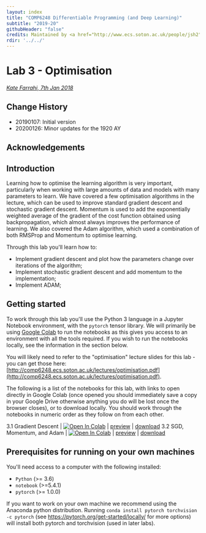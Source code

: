 ```yaml
---
layout: index
title: "COMP6248 Differentiable Programming (and Deep Learning)"
subtitle: "2019-20"
githubHeader: "false"
credits: Maintained by <a href="http://www.ecs.soton.ac.uk/people/jsh2">Dr Jonathon Hare</a>.
rdir: '../../'
---
```


# Lab 3 - Optimisation

_[Kate Farrahi, 7th Jan 2018](https://github.com/ecs-vlc/COMP6248)_

## Change History

- 20190107: Initial version
- 20200126: Minor updates for the 1920 AY

## Acknowledgements

## Introduction 

Learning how to optimise the learning algorithm is very important, particularly when working with large amounts of data and models with many parameters to learn. We have covered a few optimisation algorithms in the lecture, which can be used to improve standard gradient descent and stochastic gradient descent. Momentum is used to add the exponentially weighted average of the gradient of the cost function obtained using backpropagation, which almost always improves the performance of learning. We also covered the Adam algorithm, which used a combination of both RMSProp and Momentum to optimise learning.

Through this lab you'll learn how to:

* Implement gradient descent and plot how the parameters change over iterations of the algorithm; 
* Implement stochastic gradient descent and add momentum to the implementation; 
* Implement ADAM; 

## Getting started 
To work through this lab you'll use the Python 3 language in a Jupyter Notebook environment, with the `pytorch` tensor library. We will primarily be using [Google Colab](http://colab.research.google.com/) to run the notebooks as this gives you access to an environment with all the tools required. If you wish to run the notebooks locally, see the information in the section below.

You will likely need to refer to the "optimisation" lecture slides for this lab - you can get those here: [http://comp6248.ecs.soton.ac.uk/lectures/optimisation.pdf](http://comp6248.ecs.soton.ac.uk/lectures/optimisation.pdf).

The following is a list of the notebooks for this lab, with links to open directly in Google Colab (once opened you should immediately save a copy in your Google Drive otherwise anything you do will be lost once the browser closes), or to download locally. You should work through the notebooks in numeric order as they follow on from each other. 


3.1 Gradient Descent | [![Open In Colab](https://colab.research.google.com/assets/colab-badge.svg)](https://colab.research.google.com/github/ecs-vlc/COMP6248/blob/master/docs/labs/lab3/3_1_gradient_descent.ipynb) | [preview](https://github.com/ecs-vlc/COMP6248/blob/master/docs/labs/lab3/3_1_gradient_descent.ipynb) | [download](https://raw.githubusercontent.com/ecs-vlc/COMP6248/master/docs/labs/lab3/3_1_gradient_descent.ipynb)
3.2 SGD, Momentum, and Adam | [![Open In Colab](https://colab.research.google.com/assets/colab-badge.svg)](https://colab.research.google.com/github/ecs-vlc/COMP6248/blob/master/docs/labs/lab3/3_2_sgd_momentum_adam.ipynb) | [preview](https://github.com/ecs-vlc/COMP6248/blob/master/docs/labs/lab3/3_2_sgd_momentum_adam.ipynb) | [download](https://raw.githubusercontent.com/ecs-vlc/COMP6248/master/docs/labs/lab3/3_2_sgd_momentum_adam.ipynb)


## Prerequisites for running on your own machines
You'll need access to a computer with the following installed:

- `Python` (>= 3.6)
- `notebook` (>=5.4.1)
- `pytorch` (>= 1.0.0)

If you want to work on your own machine we recommend using the Anaconda python distribution. Running `conda install pytorch torchvision -c pytorch` (see https://pytorch.org/get-started/locally/ for more options) will install both pytorch and torchvision (used in later labs). 
